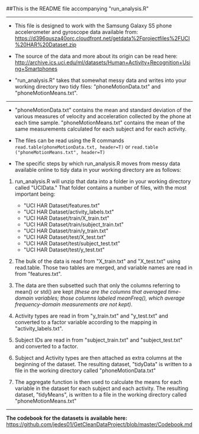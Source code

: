 ##This is the README file accompanying "run_analysis.R"

****

* This file is designed to 
work with the Samsung Galaxy S5 phone accelerometer
and gyroscope data available 
from:
https://d396qusza40orc.cloudfront.net/getdata%2Fprojectfiles%2FUCI%20HAR%20Dataset.zip 

* The source of the data and more about its origin can be read here:
http://archive.ics.uci.edu/ml/datasets/Human+Activity+Recognition+Using+Smartphones

* "run_analysis.R" takes that somewhat messy data and writes into your working 
directory two tidy files: "phoneMotionData.txt" and "phoneMotionMeans.txt". 

****
 
* "phoneMotionData.txt" contains the mean and standard deviation of the 
various measures of velocity and acceleration collected by the phone 
at each time sample. "phoneMotionMeans.txt" contains the mean of the same
measurements calculated for each subject and for each activity.  

* The files can be read using 
the R commands `read.table(phoneMotionData.txt, header=T)` or `read.table
("phoneMotionMeans.txt", header=T)`

* The specific steps by which run_analysis.R moves from messy data available
online to tidy data in your working directory are as follows:

 1. run_analysis.R will unzip that data into a folder in your working
directory called "UCIData." That folder contains a number of files,
with the most important being:

    * "UCI HAR Dataset/features.txt"
    * "UCI HAR Dataset/activity_labels.txt"
    * "UCI HAR Dataset/train/X_train.txt"
    * "UCI HAR Dataset/train/subject_train.txt"
    * "UCI HAR Dataset/train/y_train.txt"
    * "UCI HAR Dataset/test/X_test.txt"
    * "UCI HAR Dataset/test/subject_test.txt"
    * "UCI HAR Dataset/test/y_test.txt" 
  
 2. The bulk of the data is read from "X_train.txt" and 
"X_test.txt" using read.table. Those two tables are merged, and variable names 
are read in from "features.txt".

 3. The data are then subsetted such that only the 
columns referring to mean() or std() are kept *(these are the columns that averaged time-domain variables; those columns labeled meanFreq(), which average frequency-domain measurements are not kept)*.

 4. Activity types are read in from "y_train.txt" and "y_test.txt" and converted to a factor variable according to the mapping in "activity_labels.txt".

 5. Subject IDs are read in from "subject_train.txt" and "subject_test.txt" and
converted to a factor.

 6.  Subject and Activity types are then attached as extra columns at the 
beginning of the dataset.  The resulting dataset, "tidyData" is written to a file in the working directory called "phoneMotionData.txt"

 7. The aggregate function is then used to calculate the means for each variable
in the dataset for each subject and each activity.  The resulting dataset,
"tidyMeans", is written to a file in the working directory called "phoneMotionMeans.txt"

___

**The codebook for the datasets is available here:**
https://github.com/jedes01/GetCleanDataProject/blob/master/Codebook.md